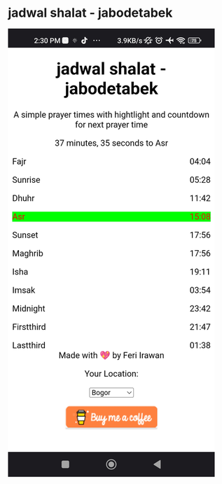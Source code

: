 # jadwal shalat - jabodetabek

![alt text](https://raw.githubusercontent.com/codeplugs/jadwal-shalat---jabodetabek/main/images/Screenshot_2023-11-30-14-30-26-346_id.cybercode.jadwalshalat_jabodetabek%5B1%5D.jpg)
